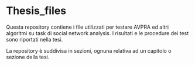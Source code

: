 # Thesis_files

Questa repository contiene i file utilizzati per testare AVPRA ed altri algoritmi su task di social network analysis. 
I risultati e le procedure dei test sono riportati nella tesi.

La repository è suddivisa in sezioni, ognuna relativa ad un capitolo o sezione della tesi.
